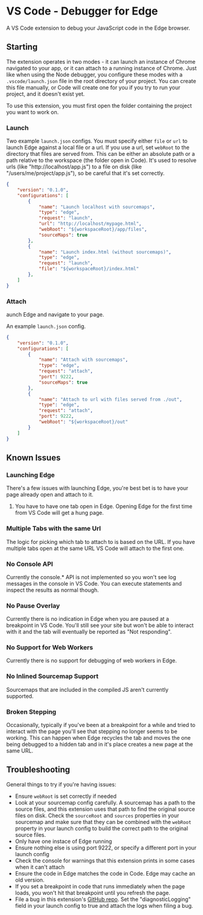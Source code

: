 # VS Code - Debugger for Edge

A VS Code extension to debug your JavaScript code in the Edge browser. 

## Starting
The extension operates in two modes - it can launch an instance of Chrome navigated to your app, or it can attach to a running instance of Chrome. Just like when using the Node debugger, you configure these modes with a `.vscode/launch.json` file in the root directory of your project. You can create this file manually, or Code will create one for you if you try to run your project, and it doesn't exist yet.

To use this extension, you must first open the folder containing the project you want to work on.

### Launch
Two example `launch.json` configs. You must specify either `file` or `url` to launch Edge against a local file or a url. If you use a url, set `webRoot` to the directory that files are served from. This can be either an absolute path or a path relative to the workspace (the folder open in Code). It's used to resolve urls (like "http://localhost/app.js") to a file on disk (like "/users/me/project/app.js"), so be careful that it's set correctly.
```json
{
    "version": "0.1.0",
    "configurations": [
        {
            "name": "Launch localhost with sourcemaps",
            "type": "edge",
            "request": "launch",
            "url": "http://localhost/mypage.html",
            "webRoot": "${workspaceRoot}/app/files",
            "sourceMaps": true
        },
        {
            "name": "Launch index.html (without sourcemaps)",
            "type": "edge",
            "request": "launch",
            "file": "${workspaceRoot}/index.html"
        },
    ]
}
````
### Attach
aunch Edge and navigate to your page.

An example `launch.json` config.
```json
{
    "version": "0.1.0",
    "configurations": [
        {
            "name": "Attach with sourcemaps",
            "type": "edge",
            "request": "attach",
            "port": 9222,
            "sourceMaps": true
        },
        {
            "name": "Attach to url with files served from ./out",
            "type": "edge",
            "request": "attach",
            "port": 9222,
            "webRoot": "${workspaceRoot}/out"
        }
    ]
}
```


## Known Issues 

### Launching Edge 

There's a few issues with launching Edge, you're best bet is to have your page already open and attach to it. 

1. You have to have one tab open in Edge. Opening Edge for the first time from VS Code will get a hung page.

### Multiple Tabs with the same Url 
The logic for picking which tab to attach to is based on the URL. If you have multiple tabs open at the same URL VS Code will attach to the first one.

### No Console API 
Currently the console.* API is not implemented so you won't see log messages in the console in VS Code. You can execute statements and inspect the results as normal though.

### No Pause Overlay 
Currently there is no indication in Edge when you are paused at a breakpoint in VS Code. You'll still see your site but won't be able to interact with it and the tab will eventually be reported as "Not responding".

### No Support for Web Workers 
Currently there is no support for debugging of web workers in Edge.

### No Inlined Sourcemap Support
Sourcemaps that are included in the compiled JS aren't currently supported.

### Broken Stepping
Occasionally, typically if you've been at a breakpoint for a while and tried to interact with the page you'll see that stepping no longer seems to be working. This can happen when Edge recycles the tab and moves the one being debugged to a hidden tab and in it's place creates a new page at the same URL. 

## Troubleshooting
General things to try if you're having issues:
* Ensure `webRoot` is set correctly if needed
* Look at your sourcemap config carefully. A sourcemap has a path to the source files, and this extension uses that path to find the original source files on disk. Check the `sourceRoot` and `sources` properties in your sourcemap and make sure that they can be combined with the `webRoot` property in your launch config to build the correct path to the original source files.
* Only have one instace of Edge running
* Ensure nothing else is using port 9222, or specify a different port in your launch config
* Check the console for warnings that this extension prints in some cases when it can't attach
* Ensure the code in Edge matches the code in Code. Edge may cache an old version.
* If you set a breakpoint in code that runs immediately when the page loads, you won't hit that breakpoint until you refresh the page.
* File a bug in this extension's [GitHub repo](https://github.com/Microsoft/vscode-edge-debug). Set the "diagnosticLogging" field in your launch config to true and attach the logs when filing a bug. 

